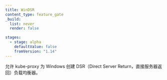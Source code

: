 ```yaml
---
title: WinDSR
content_type: feature_gate
_build:
  list: never
  render: false

stages:
  - stage: alpha 
    defaultValue: false
    fromVersion: "1.14"
---
```


<!--
Allows kube-proxy to create DSR loadbalancers for Windows.
-->
允许 kube-proxy 为 Windows 创建 DSR（Direct Server Return，直接服务器返回）负载均衡器。
